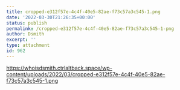 ```yaml
---
title: cropped-e312f57e-4c4f-40e5-82ae-f73c57a3c545-1.png
date: '2022-03-30T21:26:35+00:00'
status: publish
permalink: /cropped-e312f57e-4c4f-40e5-82ae-f73c57a3c545-1-png
author: Dsmith
excerpt: ''
type: attachment
id: 962
---
```

https://whoisdsmith.ctrlaltback.space/wp-content/uploads/2022/03/cropped-e312f57e-4c4f-40e5-82ae-f73c57a3c545-1.png